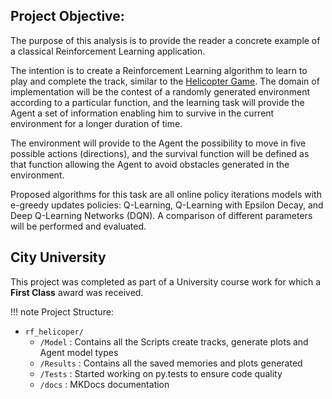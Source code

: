 ## Project Objective:

The purpose of this analysis is to provide the reader a concrete example of a classical Reinforcement Learning application.

The intention is to create a Reinforcement Learning algorithm to learn to play and complete the track, similar to the [Helicopter Game](http://www.helicoptergame.net/). The domain of implementation will be the contest of a randomly generated environment according to a particular function, and the learning task will provide the Agent a set of information enabling him to survive in the current environment for a longer duration of time.

The environment will provide to the Agent the possibility to move in five possible actions (directions), and the survival function will be defined as that function allowing the Agent to avoid obstacles generated in the environment.

Proposed algorithms for this task are all online policy iterations models with e-greedy updates policies: Q-Learning, Q-Learning with Epsilon Decay, and Deep Q-Learning Networks (DQN). A comparison of different parameters will be performed and evaluated.

## City University

This project was completed as part of a University course work for which a **First Class** award was received.

!!! note
    Project Structure:

- `rf_helicoper/`
  - `/Model` : Contains all the Scripts create tracks, generate plots and Agent model types
  - `/Results` : Contains all the saved memories and plots generated
  - `/Tests` : Started working on py.tests to ensure code quality
  - `/docs` : MKDocs documentation
